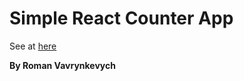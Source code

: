 # Simple React Counter App
See at [here](https://romanvavryn.github.io/Simple-React-counter-app/)

**By Roman Vavrynkevych**

 